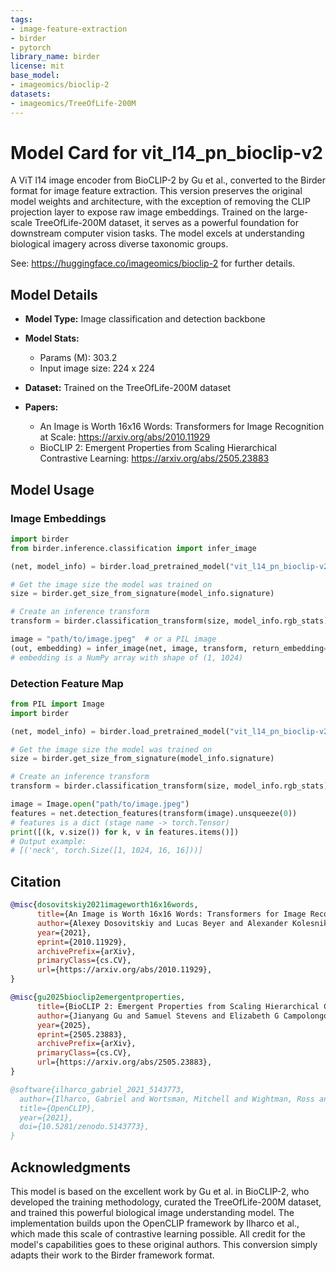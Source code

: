 ```yaml
---
tags:
- image-feature-extraction
- birder
- pytorch
library_name: birder
license: mit
base_model:
- imageomics/bioclip-2
datasets:
- imageomics/TreeOfLife-200M
---
```


# Model Card for vit_l14_pn_bioclip-v2

A ViT l14 image encoder from BioCLIP-2 by Gu et al., converted to the Birder format for image feature extraction.
This version preserves the original model weights and architecture, with the exception of removing the CLIP projection layer to expose raw image embeddings.
Trained on the large-scale TreeOfLife-200M dataset, it serves as a powerful foundation for downstream computer vision tasks.
The model excels at understanding biological imagery across diverse taxonomic groups.

See: <https://huggingface.co/imageomics/bioclip-2> for further details.

## Model Details

- **Model Type:** Image classification and detection backbone
- **Model Stats:**
    - Params (M): 303.2
    - Input image size: 224 x 224
- **Dataset:** Trained on the TreeOfLife-200M dataset

- **Papers:**
    - An Image is Worth 16x16 Words: Transformers for Image Recognition at Scale: <https://arxiv.org/abs/2010.11929>
    - BioCLIP 2: Emergent Properties from Scaling Hierarchical Contrastive Learning: <https://arxiv.org/abs/2505.23883>

## Model Usage

### Image Embeddings

```python
import birder
from birder.inference.classification import infer_image

(net, model_info) = birder.load_pretrained_model("vit_l14_pn_bioclip-v2", inference=True)

# Get the image size the model was trained on
size = birder.get_size_from_signature(model_info.signature)

# Create an inference transform
transform = birder.classification_transform(size, model_info.rgb_stats)

image = "path/to/image.jpeg"  # or a PIL image
(out, embedding) = infer_image(net, image, transform, return_embedding=True)
# embedding is a NumPy array with shape of (1, 1024)
```

### Detection Feature Map

```python
from PIL import Image
import birder

(net, model_info) = birder.load_pretrained_model("vit_l14_pn_bioclip-v2", inference=True)

# Get the image size the model was trained on
size = birder.get_size_from_signature(model_info.signature)

# Create an inference transform
transform = birder.classification_transform(size, model_info.rgb_stats)

image = Image.open("path/to/image.jpeg")
features = net.detection_features(transform(image).unsqueeze(0))
# features is a dict (stage name -> torch.Tensor)
print([(k, v.size()) for k, v in features.items()])
# Output example:
# [('neck', torch.Size([1, 1024, 16, 16]))]
```

## Citation

```bibtex
@misc{dosovitskiy2021imageworth16x16words,
      title={An Image is Worth 16x16 Words: Transformers for Image Recognition at Scale},
      author={Alexey Dosovitskiy and Lucas Beyer and Alexander Kolesnikov and Dirk Weissenborn and Xiaohua Zhai and Thomas Unterthiner and Mostafa Dehghani and Matthias Minderer and Georg Heigold and Sylvain Gelly and Jakob Uszkoreit and Neil Houlsby},
      year={2021},
      eprint={2010.11929},
      archivePrefix={arXiv},
      primaryClass={cs.CV},
      url={https://arxiv.org/abs/2010.11929},
}

@misc{gu2025bioclip2emergentproperties,
      title={BioCLIP 2: Emergent Properties from Scaling Hierarchical Contrastive Learning},
      author={Jianyang Gu and Samuel Stevens and Elizabeth G Campolongo and Matthew J Thompson and Net Zhang and Jiaman Wu and Andrei Kopanev and Zheda Mai and Alexander E. White and James Balhoff and Wasila Dahdul and Daniel Rubenstein and Hilmar Lapp and Tanya Berger-Wolf and Wei-Lun Chao and Yu Su},
      year={2025},
      eprint={2505.23883},
      archivePrefix={arXiv},
      primaryClass={cs.CV},
      url={https://arxiv.org/abs/2505.23883},
}

@software{ilharco_gabriel_2021_5143773,
  author={Ilharco, Gabriel and Wortsman, Mitchell and Wightman, Ross and Gordon, Cade and Carlini, Nicholas and Taori, Rohan and Dave, Achal and Shankar, Vaishaal and Namkoong, Hongseok and Miller, John and Hajishirzi, Hannaneh and Farhadi, Ali and Schmidt, Ludwig},
  title={OpenCLIP},
  year={2021},
  doi={10.5281/zenodo.5143773},
}

```

## Acknowledgments

This model is based on the excellent work by Gu et al. in BioCLIP-2, who developed the training methodology, curated the TreeOfLife-200M dataset, and trained this powerful biological image understanding model.
The implementation builds upon the OpenCLIP framework by Ilharco et al., which made this scale of contrastive learning possible. All credit for the model's capabilities goes to these original authors.
This conversion simply adapts their work to the Birder framework format.
